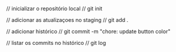 // inicializar o repositório local
// git init

// adicionar as atualizaçoes no staging
// git add .

// adicionar histórico
// git commit -m "chore: update button color"

// listar os commits no histórico
// git log